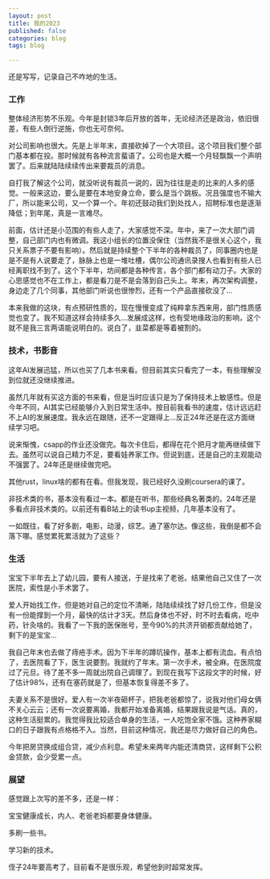 ```yaml
---
layout: post
title: 我的2023
published: false
categories: blog
tags: blog

---
```


还是写写，记录自己不咋地的生活。

### 工作

整体经济形势不乐观。今年是封锁3年后开放的首年，无论经济还是政治，依旧很差，有些人倒行逆施，你也无可奈何。

对公司影响也很大。先是上半年末，直接砍掉了一个大项目。这个项目我们整个部门基本都在投。那时候就有各种流言蜚语了。公司也是大概一个月轻飘飘一个声明罢了。后来就陆陆续续传出来要裁员的消息。

自打我了解这个公司，就没听说有裁员一说的，因为往往是走的比来的人多的感觉。一般来这边，要么是要在本地安身立命，要么是当个跳板。况且强度也不输大厂，所以能来公司，又一个算一个。年初还鼓动我们到处找人，招聘标准也是逐渐降低；到年尾，真是一言难尽。

前面，估计还是小范围的有些人走了，大家感觉不深。年中，来了一次大部门调整，自己部门内也有微调。我这小组长的位置没保住（当然我不是很关心这个，我只关系票子不要有影响）。然后就是持续整个下半年的各种裁员了，同事圈内也是是不是有人说要走了，脉脉上也是一堆吐槽，偶尔公司通讯录搜人也看到有些人已经离职找不到了。这个下半年，坊间都是各种传言，各个部门都有动刀子。大家的心思感觉也不在工作上，都是看刀是不是会落到自己头上。年末，再次架构调整，身边走了几个同事，其他部门听说也很惨烈，还有一个产品直接砍没了...

本来我做的这块，有点预研性质的，现在慢慢变成了纯粹拿东西来用，部门性质感觉也变了。我不知道这样会持续多久...发展成这样，也有受地缘政治的影响，这个就不是我三言两语能说明白的。说白了，韭菜都是等着被割的。

### 技术，书影音

这年AI发展迅猛，所以也买了几本书来看。但目前其实只看完了一本，有些理解没到位就还没继续推进。

虽然几年就有买这方面的书来看，但是当时应该只是为了保持技术上敏感性。但是今年不同，AI其实已经能够介入到日常生活中。按目前我看书的速度，估计远远赶不上AI的发展速度。我永远在跟随，还不一定跟得上...反正24年还是在这方面继续学习吧。

说来惭愧，csapp的作业还没做完。每次卡住后，都得在花个把月才能再继续做下去。虽然可以说自己精力不足，要看娃养家工作。但说到底，还是自己的主观能动不强罢了。24年还是继续做完吧。

其他rust，linux啥的都有在看。但我发现，我已经好久没刷coursera的课了。

非技术类的书，基本没有看过一本。都是在听书，那些经典名著类的。24年还是多看点非技术类的。以前还有看B站上的读书up主视频，几年基本没有了。

一如既往，看了好多剧，电影，动漫，综艺。通了塞尔达。像这些，我倒是都不会落下哪。感觉累死累活就为了这些？

### 生活

宝宝下半年去上了幼儿园，要有人接送，于是找来了老爸。结果他自己又住了一次医院，索性是小手术罢了。

爱人开始找工作，但是她对自己的定位不清晰，陆陆续续找了好几份工作，但是没有一份能撑到一个月，最快的估计才3天。然后身体也不好，时不时去看病，吃中药，针灸啥的。我看了一下我的医保账号，至今90%的共济开销都贡献给她了，剩下的是宝宝...

我自己年末也去做了痔疮手术。因为下半年的蹲坑操作，基本上都有流血。有点怕了，去医院看了下，医生说要割。我就约了年末。第一次手术，被全麻。在医院度过了元旦。待了差不多一周就出院自己调理了。到现在我写下这段文字的时候，好了估计98%，还有在塞药就是了，但基本恢复得差不多了。

夫妻关系不是很好。爱人有一次半夜砸杯子，把我老爸都惊了，说我对他们母女俩不关心云云；还有一次说要离婚，我都开始准备离婚，结果跟我说是气话。真的，这种生活挺累的。我觉得我比较适合单身的生活，一人吃饱全家不饿。这种养家糊口的日子跟我有点格格不入。当然，目前这种情况，我还是尽力做好自己的角色。

今年把房贷换成组合贷，减少点利息。希望未来两年内能还清商贷，这样剩下公积金贷款，会少受累一点。



### 展望

感觉跟上次写的差不多，还是一样：

宝宝健康成长，内人、老爸老妈都要身体健康。

多刷一些书。

学习新的技术。

侄子24年要高考了，目前看不是很乐观，希望他到时超常发挥。